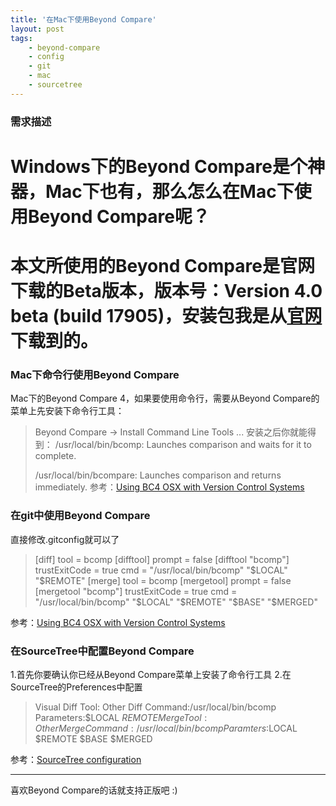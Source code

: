 ```yaml
---
title: '在Mac下使用Beyond Compare'
layout: post
tags:
    - beyond-compare
    - config
    - git
    - mac
    - sourcetree
---
```




### 需求描述

# Windows下的Beyond Compare是个神器，Mac下也有，那么怎么在Mac下使用Beyond Compare呢？
# 本文所使用的Beyond Compare是官网下载的Beta版本，版本号：Version 4.0 beta (build 17905)，安装包我是从[官网](http://www.scootersoftware.com/support.php?zz=kb_mac)下载到的。

### Mac下命令行使用Beyond Compare

Mac下的Beyond Compare 4，如果要使用命令行，需要从Beyond Compare的菜单上先安装下命令行工具：
> Beyond Compare -> Install Command Line Tools ...
安装之后你就能得到：
> /usr/local/bin/bcomp:
> Launches comparison and waits for it to complete.
> 
> /usr/local/bin/bcompare:
> Launches comparison and returns immediately.
参考：[Using BC4 OSX with Version Control Systems](http://www.scootersoftware.com/vbulletin/showthread.php?t=11677&highlight=sourcetree)

### 在git中使用Beyond Compare

直接修改.gitconfig就可以了
> [diff]
>     tool = bcomp
> [difftool]
>     prompt = false
> [difftool "bcomp"]
>     trustExitCode = true
>     cmd = "/usr/local/bin/bcomp" "$LOCAL" "$REMOTE"
> [merge]
>     tool = bcomp
> [mergetool]
>     prompt = false
> [mergetool "bcomp"]
>     trustExitCode = true
>     cmd = "/usr/local/bin/bcomp" "$LOCAL" "$REMOTE" "$BASE" "$MERGED"

参考：[Using BC4 OSX with Version Control Systems](http://www.scootersoftware.com/vbulletin/showthread.php?t=11677&highlight=sourcetree)

### 在SourceTree中配置Beyond Compare

1.首先你要确认你已经从Beyond Compare菜单上安装了命令行工具
2.在SourceTree的Preferences中配置
> Visual Diff Tool: Other
> Diff Command:/usr/local/bin/bcomp
> Parameters:$LOCAL $REMOTE
> Merge Tool: Other
> Merge Command:/usr/local/bin/bcomp
> Paramters:$LOCAL $REMOTE $BASE $MERGED

参考：[SourceTree configuration](http://www.scootersoftware.com/vbulletin/showthread.php?t=11695&highlight=sourcetree)

------

喜欢Beyond Compare的话就支持正版吧 :)